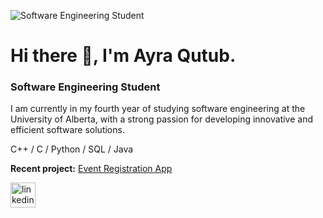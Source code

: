 
![Software Engineering Student](https://i.postimg.cc/N08nCgP8/Black-Technology-Linked-In-Banner.png)
# Hi there 👋, I'm Ayra Qutub.
### Software Engineering Student
I am currently in my fourth year of studying software engineering at the University of Alberta, with a strong passion for developing innovative and efficient software solutions. 

C++ / C / Python / SQL / Java 

**Recent project:** [Event Registration App](https://github.com/ayraqutub/EventRegistrationApp)


[<img src='https://cdn.jsdelivr.net/npm/simple-icons@3.0.1/icons/linkedin.svg' alt='linkedin' height='40'>](https://www.linkedin.com/in/ayra-qutub/)  

<!--
[![Ayra's GitHub stats](https://github-readme-stats.vercel.app/api?username=ayraqutub)](https://github.com/anuraghazra/github-readme-stats)
**ayraqutub/ayraqutub** is a ✨ _special_ ✨ repository because its `README.md` (this file) appears on your GitHub profile.

Here are some ideas to get you started:

- 🔭 I’m currently working on ...
- 🌱 I’m currently learning ...
- 👯 I’m looking to collaborate on ...
- 🤔 I’m looking for help with ...
- 💬 Ask me about ...
- 📫 How to reach me: ...
- 😄 Pronouns: ...
- ⚡ Fun fact: ...
-->
